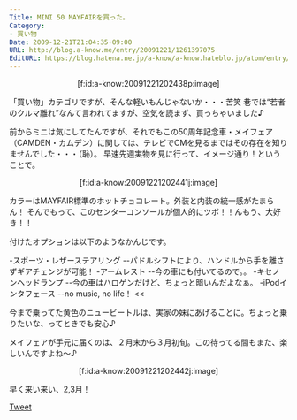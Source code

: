 ```yaml
---
Title: MINI 50 MAYFAIRを買った。
Category:
- 買い物
Date: 2009-12-21T21:04:35+09:00
URL: http://blog.a-know.me/entry/20091221/1261397075
EditURL: https://blog.hatena.ne.jp/a-know/a-know.hateblo.jp/atom/entry/12921228815727979911
---
```



<div align=center>[f:id:a-know:20091221202438p:image]</div>

「買い物」カテゴリですが、そんな軽いもんじゃないか・・・苦笑
巷では“若者のクルマ離れ”なんて言われてますが、空気を読まず、買っちゃいました♪

前からミニは気にしてたんですが、それでもこの50周年記念車・メイフェア（CAMDEN・カムデン）に関しては、テレビでCMを見るまではその存在を知りませんでした・・・（恥）。
早速先週実物を見に行って、イメージ通り！ということで。


<div align=center>[f:id:a-know:20091221202441j:image]</div>


カラーはMAYFAIR標準のホットチョコレート。外装と内装の統一感がたまらん！
そんでもって、このセンターコンソールが個人的にツボ！！んもう、大好き！！


付けたオプションは以下のようなかんじです。

>>
-スポーツ・レザーステアリング
--パドルシフトにより、ハンドルから手を離さずギアチェンジが可能！
-アームレスト
--今の車にも付いてるので。。
-キセノンヘッドランプ
--今の車はハロゲンだけど、ちょっと暗いんだよなぁ。
-iPodインタフェース
--no music, no life！
<<



今まで乗ってた黄色のニュービートルは、実家の妹にあげることに。ちょっと乗りたいな、ってときでも安心♪

メイフェアが手元に届くのは、２月末から３月初旬。この待ってる間もまた、楽しいんですよね〜♪


<div align=center>[f:id:a-know:20091221202442j:image]</div>


早く来い来い、2,3月！



<a href="http://twitter.com/share" class="twitter-share-button" data-count="horizontal" data-via="a_know" data-related="CDiT_info" data-lang="ja">Tweet</a><script type="text/javascript" src="http://platform.twitter.com/widgets.js"></script>
